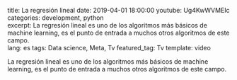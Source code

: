 title: La regresión lineal 
date: 2019-04-01 18:00:00
youtube: Ug4KwWVMEIc
categories: development, python  
excerpt: La regresión lineal es uno de los algoritmos más básicos de machine learning, es el punto de entrada a muchos otros algoritmos de este campo.   
lang: es
tags: Data science, Meta, Tv
featured_tag: Tv
template: video

La regresión lineal es uno de los algoritmos más básicos de machine learning, es el punto de entrada a muchos otros algoritmos de este campo.
